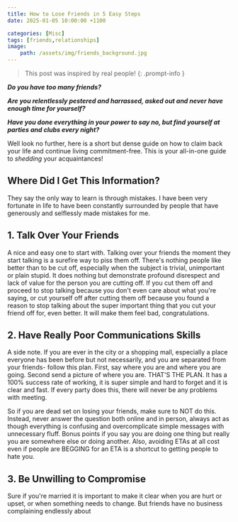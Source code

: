 ```yaml
---
title: How to Lose Friends in 5 Easy Steps
date: 2025-01-05 10:00:00 +1100

categories: [Misc]
tags: [friends,relationships]
image:
    path: /assets/img/friends_background.jpg
---
```


> This post was inspired by real people!
{: .prompt-info }

***Do you have too many friends?***

***Are you relentlessly pestered and harrassed, asked out and never have enough time for yourself?***

***Have you done everything in your power to say no, but find yourself at parties and clubs every night?***

Well look no further, here is a short but dense guide on how to claim back your life and continue living commitment-free. This is your all-in-one guide to *shedding* your acquaintances!

## Where Did I Get This Information?

They say the only way to learn is through mistakes. I have been very fortunate in life to have been constantly surrounded by people that have generously and selflessly made mistakes for me.

## 1. Talk Over Your Friends

A nice and easy one to start with. Talking over your friends the moment they start talking is a surefire way to piss them off. There's nothing people like better than to be cut off, especially when the subject is trivial, unimportant or plain stupid. It does nothing but demonstrate profound disrespect and lack of value for the person you are cutting off. If you cut them off and proceed to stop talking because you don't even care about what you're saying, or cut yourself off after cutting them off because you found a reason to stop talking about the super important thing that you cut your friend off for, even better. It will make them feel bad, congratulations.

## 2. Have Really Poor Communications Skills

A side note. If you are ever in the city or a shopping mall, especially a place everyone has been before but not necessarily, and you are separated from your friends- follow this plan. First, say where you are and where you are going. Second send a picture of where you are. THAT'S THE PLAN. It has a 100% success rate of working, it is super simple and hard to forget and it is clear and fast. If every party does this, there will never be any problems with meeting.

So if you are dead set on losing your friends, make sure to NOT do this. Instead, never answer the question both online and in person, always act as though everything is confusing and overcomplicate simple messages with unnecessary fluff. Bonus points if you say you are doing one thing but really you are somewhere else or doing another. Also, avoiding ETAs at all cost even if people are BEGGING for an ETA is a shortcut to getting people to hate you.

## 3. Be Unwilling to Compromise

Sure if you're married it is important to make it clear when you are hurt or upset, or when something needs to change. But friends have no business complaining endlessly about 